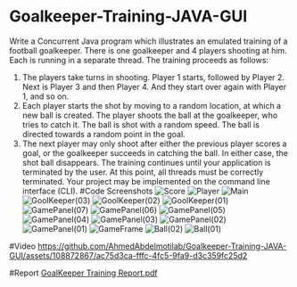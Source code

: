 # Goalkeeper-Training-JAVA-GUI
Write  a Concurrent Java  program  which  illustrates  an  emulated 
training  of  a  football  goalkeeper.  There  is  one  goalkeeper  and  4 
players shooting at him. Each is running in a separate thread. The 
training proceeds as follows:
1) The players take turns in shooting. Player 1 starts, followed by 
Player 2. Next is Player 3 and then Player 4. And they start over 
again with Player 1, and so on.
2) Each player starts the shot by moving to a random location, at 
which a new ball is created. The player shoots the ball at the 
goalkeeper, who tries to catch it. The ball is shot with a random 
speed. The ball is directed towards a random point in the goal.
3) The next player may only shoot after either the previous player 
scores a goal, or the goalkeeper succeeds in catching the ball. In 
either case, the shot ball disappears.
The training continues until your application is terminated by the 
user. At this point, all threads must be correctly terminated.
Your project may be implemented on the command line interface 
(CLI).
#Code Screenshots
![Score](https://github.com/AhmedAbdelmotilab/Goalkeeper-Training-JAVA-GUI/assets/108872867/66c59699-ae9b-4775-bc5a-40ab93f01eed)
![Player](https://github.com/AhmedAbdelmotilab/Goalkeeper-Training-JAVA-GUI/assets/108872867/c31ad89c-08b9-46ea-b5a2-27195e456faf)
![Main](https://github.com/AhmedAbdelmotilab/Goalkeeper-Training-JAVA-GUI/assets/108872867/56571738-25c7-4067-9ada-1b37c9a46120)
![GoolKeeper(03)](https://github.com/AhmedAbdelmotilab/Goalkeeper-Training-JAVA-GUI/assets/108872867/4da5a401-476a-4bbf-9e10-3240fa4182bf)
![GoolKeeper(02)](https://github.com/AhmedAbdelmotilab/Goalkeeper-Training-JAVA-GUI/assets/108872867/d4ec6881-ef81-4552-99d4-7b3ab9eac2bb)
![GoolKeeper(01)](https://github.com/AhmedAbdelmotilab/Goalkeeper-Training-JAVA-GUI/assets/108872867/67bf5525-12dc-40f5-be4f-92377ec8757f)
![GamePanel(07)](https://github.com/AhmedAbdelmotilab/Goalkeeper-Training-JAVA-GUI/assets/108872867/5507cd97-43f5-4340-b7c2-583f4567fcc5)
![GamePanel(06)](https://github.com/AhmedAbdelmotilab/Goalkeeper-Training-JAVA-GUI/assets/108872867/5fd16d15-c78b-4dce-a708-567961d24d2f)
![GamePanel(05)](https://github.com/AhmedAbdelmotilab/Goalkeeper-Training-JAVA-GUI/assets/108872867/94a6ae06-ad68-4b75-9157-7f041ad0ea08)
![GamePanel(04)](https://github.com/AhmedAbdelmotilab/Goalkeeper-Training-JAVA-GUI/assets/108872867/cdf4477f-4fca-49d8-b439-3514bf5b5cc4)
![GamePanel(03)](https://github.com/AhmedAbdelmotilab/Goalkeeper-Training-JAVA-GUI/assets/108872867/c8bf3422-fe4c-4edd-b7cd-549defd4fd90)
![GamePanel(02)](https://github.com/AhmedAbdelmotilab/Goalkeeper-Training-JAVA-GUI/assets/108872867/2b2edb38-f3f1-462d-b8c1-a04a0eb62c04)
![GamePanel(01)](https://github.com/AhmedAbdelmotilab/Goalkeeper-Training-JAVA-GUI/assets/108872867/438bf019-200e-4ff3-bcd1-9216fc35aab4)
![GameFrame](https://github.com/AhmedAbdelmotilab/Goalkeeper-Training-JAVA-GUI/assets/108872867/c5a0834a-e3a8-48fd-a2ee-4b4563af8b89)
![Ball(02)](https://github.com/AhmedAbdelmotilab/Goalkeeper-Training-JAVA-GUI/assets/108872867/bf82750f-51d3-4145-9eca-324aa4bfcd37)
![Ball(01)](https://github.com/AhmedAbdelmotilab/Goalkeeper-Training-JAVA-GUI/assets/108872867/958dfb14-7b2b-4639-8b70-800a263b94ec)

#Video
https://github.com/AhmedAbdelmotilab/Goalkeeper-Training-JAVA-GUI/assets/108872867/ac75d3ca-fffc-4fc5-9fa9-d3c359fc25d2

#Report
[GoalKeeper Training Report.pdf](https://github.com/AhmedAbdelmotilab/Goalkeeper-Training-JAVA-GUI/files/12052728/GoalKeeper.Training.Report.pdf)



